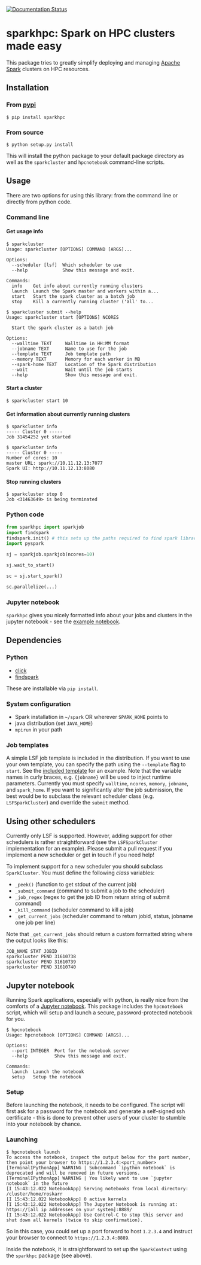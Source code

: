 [![Documentation Status](https://readthedocs.org/projects/sparkhpc/badge/?version=latest)](http://sparkhpc.readthedocs.io/en/latest/?badge=latest)

# sparkhpc: Spark on HPC clusters made easy

This package tries to greatly simplify deploying and managing [Apache Spark](http://spark.apache.org) clusters on HPC resources. 

## Installation

### From [pypi](https://pypi.python.org)

```
$ pip install sparkhpc
```

### From source

```
$ python setup.py install
```

This will install the python package to your default package directory as well as the `sparkcluster` and `hpcnotebook` command-line scripts. 

## Usage

There are two options for using this library: from the command line or directly from python code. 

### Command line

#### Get usage info

```
$ sparkcluster
Usage: sparkcluster [OPTIONS] COMMAND [ARGS]...

Options:
  --scheduler [lsf]  Which scheduler to use
  --help             Show this message and exit.

Commands:
  info    Get info about currently running clusters
  launch  Launch the Spark master and workers within a...
  start   Start the spark cluster as a batch job
  stop    Kill a currently running cluster ('all' to...

$ sparkcluster submit --help
Usage: sparkcluster start [OPTIONS] NCORES

  Start the spark cluster as a batch job

Options:
  --walltime TEXT     Walltime in HH:MM format
  --jobname TEXT      Name to use for the job
  --template TEXT     Job template path
  --memory TEXT       Memory for each worker in MB
  --spark-home TEXT   Location of the Spark distribution
  --wait              Wait until the job starts
  --help              Show this message and exit.
```

#### Start a cluster
```
$ sparkcluster start 10
```

#### Get information about currently running clusters
```
$ sparkcluster info
----- Cluster 0 -----
Job 31454252 yet started

$ sparkcluster info
----- Cluster 0 -----
Number of cores: 10
master URL: spark://10.11.12.13:7077
Spark UI: http://10.11.12.13:8080
```

#### Stop running clusters
```
$ sparkcluster stop 0
Job <31463649> is being terminated
```

### Python code

```python
from sparkhpc import sparkjob
import findspark 
findspark.init() # this sets up the paths required to find spark libraries
import pyspark

sj = sparkjob.sparkjob(ncores=10)

sj.wait_to_start()

sc = sj.start_spark()

sc.parallelize(...)
```

### Jupyter notebook

`sparkhpc` gives you nicely formatted info about your jobs and clusters in the jupyter notebook - see the [example notebook](./example.ipynb).

## Dependencies

### Python
* [click](http://click.pocoo.org/5/)
* [findspark](https://github.com/minrk/findspark) 

These are installable via `pip install`.

### System configuration
* Spark installation in `~/spark` OR wherever `SPARK_HOME` points to
* java distribution (set `JAVA_HOME`)
* `mpirun` in your path

### Job templates

A simple LSF job template is included in the distribution. If you want to use your own template, you can specify the path using the `--template` flag to `start`. See the [included template](sparkhpc/templates/sparkjob.lsf.template) for an example. Note that the variable names in curly braces, e.g. `{jobname}` will be used to inject runtime parameters. Currently you must specify `walltime`, `ncores`, `memory`, `jobname`, and `spark_home`. If you want to significantly alter the job submission, the best would be to subclass the relevant scheduler class (e.g. `LSFSparkCluster`) and override the `submit` method. 

## Using other schedulers

Currently only LSF is supported. However, adding support for other schedulers is rather straightforward (see the `LSFSparkCluster` implementation for an example). Please submit a pull request if you implement a new scheduler or get in touch if you need help!

To implement support for a new scheduler you should subclass `SparkCluster`. You must define the following *class* variables: 

* `_peek()` (function to get stdout of the current job)
* `_submit_command` (command to submit a job to the scheduler)
* `_job_regex` (regex to get the job ID from return string of submit command)
* `_kill_command` (scheduler command to kill a job)
* `_get_current_jobs` (scheduler command to return jobid, status, jobname one job per line)

Note that `_get_current_jobs` should return a custom formatted string where the output looks like this: 

```
JOB_NAME STAT JOBID
sparkcluster PEND 31610738
sparkcluster PEND 31610739
sparkcluster PEND 31610740
```


## Jupyter notebook

Running Spark applications, especially with python, is really nice from the comforts of a [Jupyter notebook](http://jupyter.org/).
This package includes the  `hpcnotebook` script, which  will setup and launch a secure, password-protected notebook for you.  

```
$ hpcnotebook
Usage: hpcnotebook [OPTIONS] COMMAND [ARGS]...

Options:
  --port INTEGER  Port for the notebook server
  --help          Show this message and exit.

Commands:
  launch  Launch the notebook
  setup   Setup the notebook
```

### Setup
Before launching the notebook, it needs to be configured. The script will first ask for a password for the notebook and generate a self-signed ssh
certificate - this is done to prevent other users of your cluster to stumble into your notebook by chance. 

### Launching
```
$ hpcnotebook launch
To access the notebook, inspect the output below for the port number, then point your browser to https://1.2.3.4:<port_number>
[TerminalIPythonApp] WARNING | Subcommand `ipython notebook` is deprecated and will be removed in future versions.
[TerminalIPythonApp] WARNING | You likely want to use `jupyter notebook` in the future
[I 15:43:12.022 NotebookApp] Serving notebooks from local directory: /cluster/home/roskarr
[I 15:43:12.022 NotebookApp] 0 active kernels
[I 15:43:12.022 NotebookApp] The Jupyter Notebook is running at: https://[all ip addresses on your system]:8889/
[I 15:43:12.022 NotebookApp] Use Control-C to stop this server and shut down all kernels (twice to skip confirmation).
```

So in this case, you could set up a port forward to host `1.2.3.4` and instruct your browser to connect to `https://1.2.3.4:8889`.

Inside the notebook, it is straightforward to set up the `SparkContext` using the `sparkhpc` package (see above). 
